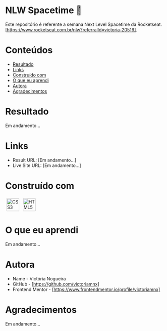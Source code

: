 # NLW Spacetime 🚀

Este repositório é referente a semana Next Level Spacetime da Rocketseat.<br> [https://www.rocketseat.com.br/nlw?referralId=victoria-20516].

# Conteúdos

- [Resultado](#Resultado)
- [Links](#links)
- [Construído com](#Construído-com)
- [O que eu aprendi](#O-que-eu-aprendi)
- [Autora](#Autora)
- [Agradecimentos](#Agradecimentos)

# Resultado

Em andamento...

# Links

- Result URL: [Em andamento...]
- Live Site URL: [Em andamento...]

# Construído com

<img src="https://i.ibb.co/bLF1P6n/css-3.png" alt="CSS3" height="40" style="vertical-align:down; margin:4px"></a>
<img src="https://i.ibb.co/Ch4SDLV/html-1.png" alt="HTML5" height="40" style="vertical-align:down; margin:4px"></a>

# O que eu aprendi

Em andamento...

# Autora

- Name - Victória Nogueira
- GitHub - [https://github.com/victoriamnx]
- Frontend Mentor - [https://www.frontendmentor.io/profile/victoriamnx]

# Agradecimentos

Em andamento...
